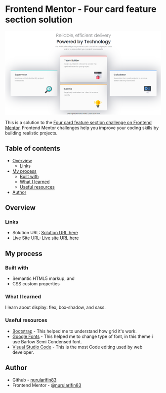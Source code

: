 # Frontend Mentor - Four card feature section solution

![Design preview for the Four card feature section challenge on Frontend Mentor](https://raw.githubusercontent.com/nurularifin83/Four-card-feature-section/main/feature-image.png)

This is a solution to the [Four card feature section challenge on Frontend Mentor](). Frontend Mentor challenges help you improve your coding skills by building realistic projects.

## Table of contents

- [Overview](#overview)
    - [Links](#links)
- [My process](#my-process)
    - [Built with](#built-with)
    - [What I learned](#what-i-learned)
    - [Useful resources](#useful-resources)
- [Author](#author)

## Overview

### Links

- Solution URL: [Solution URL here]()
- Live Site URL: [Live site URL here]()

## My process

### Built with

- Semantic HTML5 markup, and
- CSS custom properties

### What I learned

I learn about display: flex, box-shadow, and sass.

### Useful resources

- [Bootstrap](https://getbootstrap.com/docs/4.0/layout/grid/) - This helped me to understand how grid it's work.
- [Google Fonts](https://fonts.google.com/) - This helped me to change type of font, in this theme i use Barlow Semi Condensed font.
- [Visual Studio Code](https://code.visualstudio.com/) - This is the most Code editing used by web developer.

## Author

- Github - [nurularifin83](https://github.com/nurularifin83)
- Frontend Mentor - [@nurularifin83](https://www.frontendmentor.io/profile/nurularifin83)
